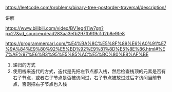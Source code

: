 https://leetcode.com/problems/binary-tree-postorder-traversal/description/

讲解

https://www.bilibili.com/video/BV1eg411w7gn?p=27&vd_source=dead283aa3efb297fb9f9c1d2b8e9fe8

https://programmercarl.com/%E4%BA%8C%E5%8F%89%E6%A0%91%E7%9A%84%E9%80%92%E5%BD%92%E9%81%8D%E5%8E%86.html#%E7%AE%97%E6%B3%95%E5%85%AC%E5%BC%80%E8%AF%BE


1. 递归的方式
2. 使用栈来迭代的方式，迭代是先把左节点都入栈，然后检查栈顶的元素是否有右子节点，或者右子节点是否被访问过，右子节点被放过过后才访问当前节点，否则把右子节点也入栈

